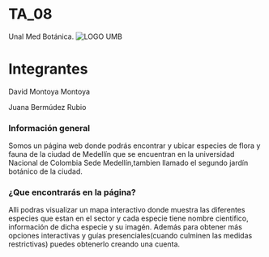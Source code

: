 # TA_08
Unal Med Botánica.
![LOGO UMB](https://user-images.githubusercontent.com/80783452/114795997-7ecbd280-9d55-11eb-85ce-19a2403522d5.png)
# Integrantes 
David Montoya Montoya

Juana Bermúdez Rubio

### Información general 
Somos un página web donde podrás encontrar y ubicar especies de flora y fauna de la ciudad de Medellín que se encuentran en la universidad Nacional de Colombia Sede Medellín,tambien llamado el segundo jardín botánico de la ciudad.

### ¿Que encontrarás en la página?
Alli podras visualizar un mapa interactivo donde muestra las diferentes especies que estan en el sector y cada especie tiene nombre cientifico, información de dicha especie y su imagén. Además para obtener más opciones interactivas y guías presenciales(cuando culminen las medidas restrictivas) puedes obtenerlo creando una cuenta.

